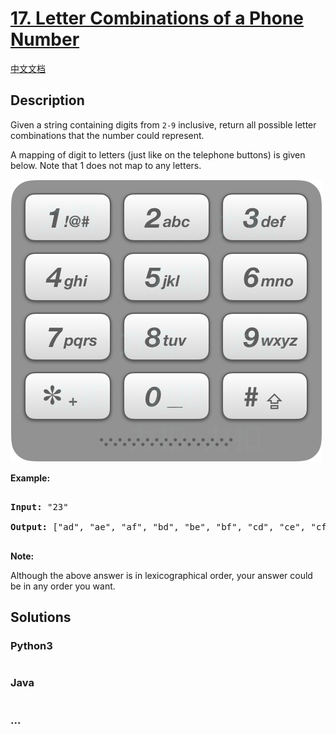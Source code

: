 # [17. Letter Combinations of a Phone Number](https://leetcode.com/problems/letter-combinations-of-a-phone-number)

[中文文档](/solution/0000-0099/0017.Letter%20Combinations%20of%20a%20Phone%20Number/README.md)

## Description

<p>Given a string containing digits from <code>2-9</code> inclusive, return all possible letter combinations that the number could represent.</p>

<p>A mapping of digit to letters (just like on the telephone buttons) is given below. Note that 1 does not map to any letters.</p>

![](./images/17_telephone_keypad.png)

<p><strong>Example:</strong></p>

<pre>

<strong>Input: </strong>&quot;23&quot;

<strong>Output:</strong> [&quot;ad&quot;, &quot;ae&quot;, &quot;af&quot;, &quot;bd&quot;, &quot;be&quot;, &quot;bf&quot;, &quot;cd&quot;, &quot;ce&quot;, &quot;cf&quot;].

</pre>

<p><strong>Note:</strong></p>

<p>Although the above answer is in lexicographical order, your answer could be in any order you want.</p>

## Solutions

<!-- tabs:start -->

### **Python3**

```python

```

### **Java**

```java

```

### **...**

```

```

<!-- tabs:end -->

